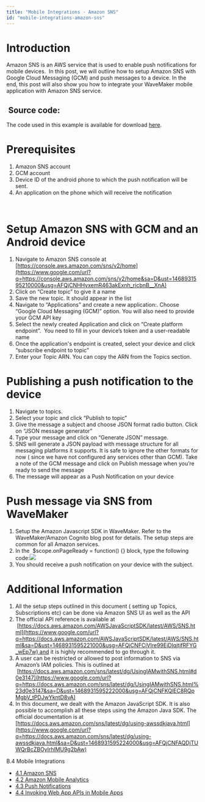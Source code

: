```yaml
---
title: "Mobile Integrations - Amazon SNS"
id: "mobile-integrations-amazon-sns"
---
```


# Introduction

Amazon SNS is an AWS service that is used to enable push notifications for mobile devices.  In this post, we will outline how to setup Amazon SNS with Google Cloud Messaging (GCM) and push messages to a device. In the end, this post will also show you how to integrate your WaveMaker mobile application with Amazon SNS service.

##  Source code:

The code used in this example is available for download [here](https://gist.github.com/manishchaks/9464254c51a968dec96d325f982ba2ea).

# Prerequisites

1. Amazon SNS account
2. GCM account
3. Device ID of the android phone to which the push notification will be sent.
4. An application on the phone which will receive the notification

 

# Setup Amazon SNS with GCM and an Android device

1. Navigate to Amazon SNS console at [https://console.aws.amazon.com/sns/v2/home](https://www.google.com/url?q=https://console.aws.amazon.com/sns/v2/home&sa=D&ust=1468931595210000&usg=AFQjCNHHyxemR463akExnh_ricbnB__XnA)
2. Click on “Create topic” to give it a name
3. Save the new topic. It should appear in the list
4. Navigate to “Applications” and create a new application:. Choose “Google Cloud Messaging (GCM)” option. You will also need to provide your GCM API key
5. Select the newly created Application and click on “Create platform endpoint”.  You need to fill in your device’s token and a user-readable name
6. Once the application's endpoint is created, select your device and click “subscribe endpoint to topic”
7. Enter your Topic ARN. You can copy the ARN from the Topics section.

# Publishing a push notification to the device

1. Navigate to topics.
2. Select your topic and click “Publish to topic”
3. Give the message a subject and choose JSON format radio button. Click on “JSON message generator”
4. Type your message and click on “Generate JSON” message.
5. SNS will generate a JSON payload with message structure for all messaging platforms it supports. It is safe to ignore the other formats for now ( since we have not configured any services other than GCM). Take a note of the GCM message and click on Publish message when you’re ready to send the message
6. The message will appear as a Push Notification on your device

# Push message via SNS from WaveMaker

1. Setup the Amazon Javascript SDK in WaveMaker. Refer to the WaveMaker/Amazon Cognito blog post for details. The setup steps are common for all Amazon services.
2. In the  $scope.onPageReady = function() {} block, type the following code:![](https://lh4.googleusercontent.com/qx7OwuKbP-naEL7WPiNPbrr34JPQd0oUpPIc4f56rTAggYc9CV80iHjTZMei0pX5Ow9AOyiYEuM071SOisKaj1OK88TjsCwnl00XcRmkHMSNSasNDSz2yY85xD6m76qZEmMqQv5z)
3. You should receive a push notification on your device with the subject.

# Additional Information

1. All the setup steps outlined in this document ( setting up Topics, Subscriptions etc) can be done via Amazon SNS UI as well as the API
2. The official API reference is available at  [https://docs.aws.amazon.com/AWSJavaScriptSDK/latest/AWS/SNS.html](https://www.google.com/url?q=https://docs.aws.amazon.com/AWSJavaScriptSDK/latest/AWS/SNS.html&sa=D&ust=1468931595221000&usg=AFQjCNFCiVIre99EjDlqjtjfRFYG_wEp7w) and it is highly recommended to go through it.
3. A user can be restricted or allowed to post information to SNS via Amazon’s IAM policies. This is outlined at  [https://docs.aws.amazon.com/sns/latest/dg/UsingIAMwithSNS.html#d0e3147](https://www.google.com/url?q=https://docs.aws.amazon.com/sns/latest/dg/UsingIAMwithSNS.html%23d0e3147&sa=D&ust=1468931595222000&usg=AFQjCNFKQlEC8RQpMgbV_tPDJwYkntD8vA)
4. In this document, we dealt with the Amazon JavaScript SDK. It is also possible to accomplish all these steps using the Amazon Java SDK. The official documentation is at [https://docs.aws.amazon.com/sns/latest/dg/using-awssdkjava.html](https://www.google.com/url?q=https://docs.aws.amazon.com/sns/latest/dg/using-awssdkjava.html&sa=D&ust=1468931595224000&usg=AFQjCNFAQDjTUWQrBcZBOylrhlMU9g2bAw)

B.4 Mobile Integrations

- [4.1 Amazon SNS](/learn/hybrid-mobile/mobile-integrations-amazon-sns/)
- [4.2 Amazon Mobile Analytics](/learn/hybrid-mobile/mobile-integrations-amazon-mobile-analytics/)
- [4.3 Push Notifications](/learn/hybrid-mobile/use-push-notification-wm-mobile-app/)
- [4.4 Invoking Web App APIs in Mobile Apps](/learn/mobile-app-development/invoking-web-app-apis-mobile-apps/)
